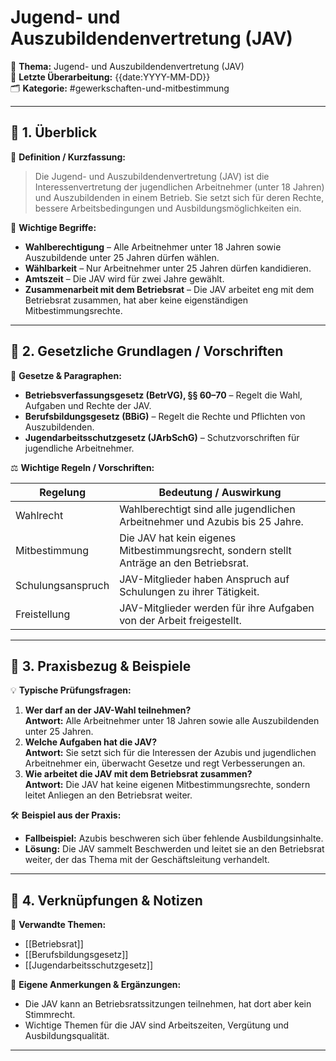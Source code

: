 # Jugend- und Auszubildendenvertretung (JAV)

📌 **Thema:** Jugend- und Auszubildendenvertretung (JAV)  
📅 **Letzte Überarbeitung:** {{date:YYYY-MM-DD}}  
🗂 **Kategorie:** #gewerkschaften-und-mitbestimmung

---

## 🔹 1. Überblick

📖 **Definition / Kurzfassung:**

> Die Jugend- und Auszubildendenvertretung (JAV) ist die Interessenvertretung der jugendlichen Arbeitnehmer (unter 18 Jahren) und Auszubildenden in einem Betrieb. Sie setzt sich für deren Rechte, bessere Arbeitsbedingungen und Ausbildungsmöglichkeiten ein.

🔑 **Wichtige Begriffe:**

- **Wahlberechtigung** – Alle Arbeitnehmer unter 18 Jahren sowie Auszubildende unter 25 Jahren dürfen wählen.
- **Wählbarkeit** – Nur Arbeitnehmer unter 25 Jahren dürfen kandidieren.
- **Amtszeit** – Die JAV wird für zwei Jahre gewählt.
- **Zusammenarbeit mit dem Betriebsrat** – Die JAV arbeitet eng mit dem Betriebsrat zusammen, hat aber keine eigenständigen Mitbestimmungsrechte.

---

## 🔹 2. Gesetzliche Grundlagen / Vorschriften

📜 **Gesetze & Paragraphen:**

- **Betriebsverfassungsgesetz (BetrVG), §§ 60–70** – Regelt die Wahl, Aufgaben und Rechte der JAV.
- **Berufsbildungsgesetz (BBiG)** – Regelt die Rechte und Pflichten von Auszubildenden.
- **Jugendarbeitsschutzgesetz (JArbSchG)** – Schutzvorschriften für jugendliche Arbeitnehmer.

⚖️ **Wichtige Regeln / Vorschriften:**

|Regelung|Bedeutung / Auswirkung|
|---|---|
|Wahlrecht|Wahlberechtigt sind alle jugendlichen Arbeitnehmer und Azubis bis 25 Jahre.|
|Mitbestimmung|Die JAV hat kein eigenes Mitbestimmungsrecht, sondern stellt Anträge an den Betriebsrat.|
|Schulungsanspruch|JAV-Mitglieder haben Anspruch auf Schulungen zu ihrer Tätigkeit.|
|Freistellung|JAV-Mitglieder werden für ihre Aufgaben von der Arbeit freigestellt.|

---

## 🔹 3. Praxisbezug & Beispiele

💡 **Typische Prüfungsfragen:**

1. **Wer darf an der JAV-Wahl teilnehmen?**  
    **Antwort:** Alle Arbeitnehmer unter 18 Jahren sowie alle Auszubildenden unter 25 Jahren.
2. **Welche Aufgaben hat die JAV?**  
    **Antwort:** Sie setzt sich für die Interessen der Azubis und jugendlichen Arbeitnehmer ein, überwacht Gesetze und regt Verbesserungen an.
3. **Wie arbeitet die JAV mit dem Betriebsrat zusammen?**  
    **Antwort:** Die JAV hat keine eigenen Mitbestimmungsrechte, sondern leitet Anliegen an den Betriebsrat weiter.

🛠 **Beispiel aus der Praxis:**

- **Fallbeispiel:** Azubis beschweren sich über fehlende Ausbildungsinhalte.
- **Lösung:** Die JAV sammelt Beschwerden und leitet sie an den Betriebsrat weiter, der das Thema mit der Geschäftsleitung verhandelt.

---

## 🔹 4. Verknüpfungen & Notizen

🔗 **Verwandte Themen:**

- [[Betriebsrat]]
- [[Berufsbildungsgesetz]]
- [[Jugendarbeitsschutzgesetz]]

📝 **Eigene Anmerkungen & Ergänzungen:**

- Die JAV kann an Betriebsratssitzungen teilnehmen, hat dort aber kein Stimmrecht.
- Wichtige Themen für die JAV sind Arbeitszeiten, Vergütung und Ausbildungsqualität.

---